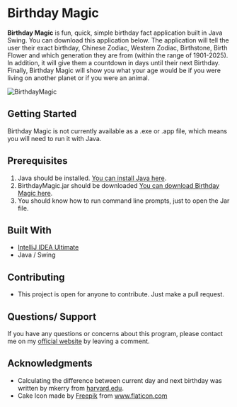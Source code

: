 # Birthday Magic
**Birthday Magic** is fun, quick, simple birthday fact application built in Java Swing. You can download this application below. The application will tell the user their exact birthday, Chinese Zodiac, Western Zodiac, Birthstone, Birth Flower and which generation they are from (within the range of 1901-2025). In addition, it will give them a countdown in days until their next Birthday. Finally, Birthday Magic will show you what your age would be if you were living on another planet or if you were an animal.

![BirthdayMagic](https://4.bp.blogspot.com/-KftROI3znEc/W7kyb5nklPI/AAAAAAAAIkc/nkjBurVWKTAh_y1XQltzc1hMjeaLvkG_ACEwYBhgL/s1600/birthdaymagic.png)

## Getting Started
Birthday Magic is not currently available as a .exe or .app file, which means you will need to run it with Java.

## Prerequisites
1. Java should be installed. [You can install Java here](https://www.java.com/en/download/help/download_options.xml).  
2. BirthdayMagic.jar should be downloaded [You can download Birthday Magic here](https://www.dropbox.com/s/7o2i24h3uiq616h/BirthdayMagic.zip?dl=0).  
3. You should know how to run command line prompts, just to open the Jar file.  

## Built With
- [IntelliJ IDEA Ultimate](https://www.jetbrains.com/idea/download/)  
- Java / Swing  

## Contributing
- This project is open for anyone to contribute. Just make a pull request.

## Questions/ Support
If you have any questions or concerns about this program, please contact me on my [official website](https://www.iamtravisw.com/p/birthday-magic.html) by leaving a comment.

## Acknowledgments
- Calculating the difference between current day and next birthday was written by mkerry from [harvard.edu](http://people.fas.harvard.edu/~mkerry/s111/code/BirthDayCalculator.txt).
- Cake Icon made by [Freepik](https://www.flaticon.com/free-icon/cake_448003) from www.flaticon.com
